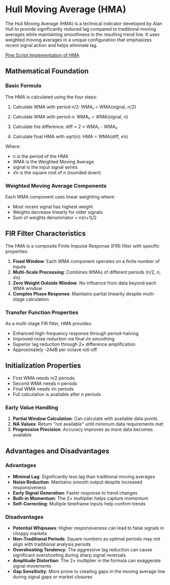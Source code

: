 # Hull Moving Average (HMA)

The Hull Moving Average (HMA) is a technical indicator developed by Alan Hull to provide significantly reduced lag compared to traditional moving averages while maintaining smoothness in the resulting trend line. It uses weighted moving averages in a unique configuration that emphasizes recent signal action and helps eliminate lag.

[Pine Script Implementation of HMA](https://github.com/mihakralj/pinescript/blob/main/indicators/trends/hma.pine)

## Mathematical Foundation

### Basic Formula

The HMA is calculated using the four steps:

1. Calculate WMA with period n/2: WMA₁ = WMA(signal, n/2)

2. Calculate WMA with period n: WMA₂ = WMA(signal, n)

3. Calculate the difference: diff = 2 × WMA₁ - WMA₂

4. Calculate final HMA with sqrt(n): HMA = WMA(diff, √n)

Where:
- n is the period of the HMA
- WMA is the Weighted Moving Average
- signal is the input signal series
- √n is the square root of n (rounded down)

### Weighted Moving Average Components

Each WMA component uses linear weighting where:
- Most recent signal has highest weight
- Weights decrease linearly for older signals
- Sum of weights denominator = n(n+1)/2

## FIR Filter Characteristics

The HMA is a composite Finite Impulse Response (FIR) filter with specific properties:

1. **Fixed Window**: Each WMA component operates on a finite number of inputs
2. **Multi-Scale Processing**: Combines WMAs of different periods (n/2, n, √n)
3. **Zero Weight Outside Window**: No influence from data beyond each WMA window
4. **Complex Phase Response**: Maintains partial linearity despite multi-stage calculation

### Transfer Function Properties

As a multi-stage FIR filter, HMA provides:
- Enhanced high-frequency response through period-halving
- Improved noise reduction via final √n smoothing
- Superior lag reduction through 2× difference amplification
- Approximately -24dB per octave roll-off

## Initialization Properties

- First WMA needs n/2 periods
- Second WMA needs n periods
- Final WMA needs √n periods
- Full calculation is available after n periods

### Early Value Handling

1. **Partial Window Calculation**: Can calculate with available data points
2. **NA Values**: Return "not available" until minimum data requirements met
3. **Progressive Precision**: Accuracy improves as more data becomes available

## Advantages and Disadvantages

### Advantages

- **Minimal Lag**: Significantly less lag than traditional moving averages
- **Noise Reduction**: Maintains smooth output despite increased responsiveness
- **Early Signal Generation**: Faster response to trend changes
- **Built-in Momentum**: The 2× multiplier helps capture momentum
- **Self-Correcting**: Multiple timeframe inputs help confirm trends

### Disadvantages

- **Potential Whipsaws**: Higher responsiveness can lead to false signals in choppy markets
- **Non-Traditional Periods**: Square numbers as optimal periods may not align with traditional analysis periods
- **Overshooting Tendency**: The aggressive lag reduction can cause significant overshooting during sharp signal reversals
- **Amplitude Distortion**: The 2× multiplier in the formula can exaggerate signal movements
- **Gap Sensitivity**: More prone to creating gaps in the moving average line during signal gaps or market closures
